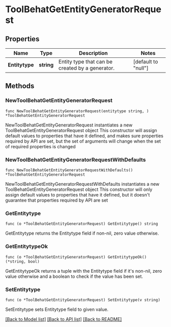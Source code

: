 # ToolBehatGetEntityGeneratorRequest

## Properties

Name | Type | Description | Notes
------------ | ------------- | ------------- | -------------
**Entitytype** | **string** | Entity type that can be created by a generator. | [default to "null"]

## Methods

### NewToolBehatGetEntityGeneratorRequest

`func NewToolBehatGetEntityGeneratorRequest(entitytype string, ) *ToolBehatGetEntityGeneratorRequest`

NewToolBehatGetEntityGeneratorRequest instantiates a new ToolBehatGetEntityGeneratorRequest object
This constructor will assign default values to properties that have it defined,
and makes sure properties required by API are set, but the set of arguments
will change when the set of required properties is changed

### NewToolBehatGetEntityGeneratorRequestWithDefaults

`func NewToolBehatGetEntityGeneratorRequestWithDefaults() *ToolBehatGetEntityGeneratorRequest`

NewToolBehatGetEntityGeneratorRequestWithDefaults instantiates a new ToolBehatGetEntityGeneratorRequest object
This constructor will only assign default values to properties that have it defined,
but it doesn't guarantee that properties required by API are set

### GetEntitytype

`func (o *ToolBehatGetEntityGeneratorRequest) GetEntitytype() string`

GetEntitytype returns the Entitytype field if non-nil, zero value otherwise.

### GetEntitytypeOk

`func (o *ToolBehatGetEntityGeneratorRequest) GetEntitytypeOk() (*string, bool)`

GetEntitytypeOk returns a tuple with the Entitytype field if it's non-nil, zero value otherwise
and a boolean to check if the value has been set.

### SetEntitytype

`func (o *ToolBehatGetEntityGeneratorRequest) SetEntitytype(v string)`

SetEntitytype sets Entitytype field to given value.



[[Back to Model list]](../README.md#documentation-for-models) [[Back to API list]](../README.md#documentation-for-api-endpoints) [[Back to README]](../README.md)



